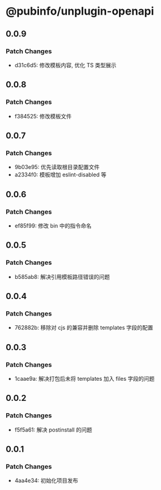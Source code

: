 # @pubinfo/unplugin-openapi

## 0.0.9

### Patch Changes

- d31c6d5: 修改模板内容, 优化 TS 类型展示

## 0.0.8

### Patch Changes

- f384525: 修改模板文件

## 0.0.7

### Patch Changes

- 9b03e95: 优先读取根目录配置文件
- a2334f0: 模板增加 eslint-disabled 等

## 0.0.6

### Patch Changes

- ef85f99: 修改 bin 中的指令命名

## 0.0.5

### Patch Changes

- b585ab8: 解决引用模板路径错误的问题

## 0.0.4

### Patch Changes

- 762882b: 移除对 cjs 的兼容并删除 templates 字段的配置

## 0.0.3

### Patch Changes

- 1caae9a: 解决打包后未将 templates 加入 files 字段的问题

## 0.0.2

### Patch Changes

- f5f5a61: 解决 postinstall 的问题

## 0.0.1

### Patch Changes

- 4aa4e34: 初始化项目发布
